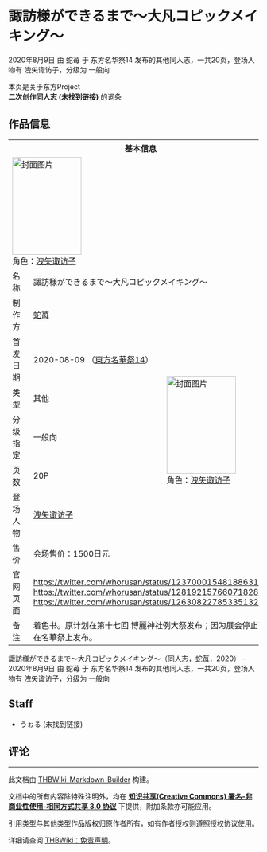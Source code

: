 # 諏訪様ができるまで～大凡コピックメイキング～

<!-- source html: G:\repos\THBWiki-Markdown-Builder\THBWikiMarkdown\Temp\main\9\9c\ns0%3A%E8%AB%8F%E8%A8%AA%E6%A7%98%E3%81%8C%E3%81%A7%E3%81%8D%E3%82%8B%E3%81%BE%E3%81%A7%EF%BD%9E%E5%A4%A7%E5%87%A1%E3%82%B3%E3%83%94%E3%83%83%E3%82%AF%E3%83%A1%E3%82%A4%E3%82%AD%E3%83%B3%E3%82%B0%EF%BD%9E.html -->

2020年8月9日 由 蛇苺 于 东方名华祭14 发布的其他同人志，一共20页，登场人物有 洩矢诹访子，分级为 一般向

本页是关于东方Project  
 **二次创作同人志 (未找到链接)** 的词条

## 作品信息

<table><tbody><tr><th colspan="3">基本信息</th></tr><tr><td class="cover-artwork-mobile" colspan="2"><a href="./文件-諏訪様ができるまで～大凡コピックメイキング～封面.jpg.md" class="image" title="封面图片"><img alt="封面图片" src="https://upload.thwiki.cc/thumb/6/60/%E8%AB%8F%E8%A8%AA%E6%A7%98%E3%81%8C%E3%81%A7%E3%81%8D%E3%82%8B%E3%81%BE%E3%81%A7%EF%BD%9E%E5%A4%A7%E5%87%A1%E3%82%B3%E3%83%94%E3%83%83%E3%82%AF%E3%83%A1%E3%82%A4%E3%82%AD%E3%83%B3%E3%82%B0%EF%BD%9E%E5%B0%81%E9%9D%A2.jpg/139px-%E8%AB%8F%E8%A8%AA%E6%A7%98%E3%81%8C%E3%81%A7%E3%81%8D%E3%82%8B%E3%81%BE%E3%81%A7%EF%BD%9E%E5%A4%A7%E5%87%A1%E3%82%B3%E3%83%94%E3%83%83%E3%82%AF%E3%83%A1%E3%82%A4%E3%82%AD%E3%83%B3%E3%82%B0%EF%BD%9E%E5%B0%81%E9%9D%A2.jpg" decoding="async" loading="lazy" width="139" height="196" srcset="https://upload.thwiki.cc/thumb/6/60/%E8%AB%8F%E8%A8%AA%E6%A7%98%E3%81%8C%E3%81%A7%E3%81%8D%E3%82%8B%E3%81%BE%E3%81%A7%EF%BD%9E%E5%A4%A7%E5%87%A1%E3%82%B3%E3%83%94%E3%83%83%E3%82%AF%E3%83%A1%E3%82%A4%E3%82%AD%E3%83%B3%E3%82%B0%EF%BD%9E%E5%B0%81%E9%9D%A2.jpg/208px-%E8%AB%8F%E8%A8%AA%E6%A7%98%E3%81%8C%E3%81%A7%E3%81%8D%E3%82%8B%E3%81%BE%E3%81%A7%EF%BD%9E%E5%A4%A7%E5%87%A1%E3%82%B3%E3%83%94%E3%83%83%E3%82%AF%E3%83%A1%E3%82%A4%E3%82%AD%E3%83%B3%E3%82%B0%EF%BD%9E%E5%B0%81%E9%9D%A2.jpg 1.5x, https://upload.thwiki.cc/thumb/6/60/%E8%AB%8F%E8%A8%AA%E6%A7%98%E3%81%8C%E3%81%A7%E3%81%8D%E3%82%8B%E3%81%BE%E3%81%A7%EF%BD%9E%E5%A4%A7%E5%87%A1%E3%82%B3%E3%83%94%E3%83%83%E3%82%AF%E3%83%A1%E3%82%A4%E3%82%AD%E3%83%B3%E3%82%B0%EF%BD%9E%E5%B0%81%E9%9D%A2.jpg/278px-%E8%AB%8F%E8%A8%AA%E6%A7%98%E3%81%8C%E3%81%A7%E3%81%8D%E3%82%8B%E3%81%BE%E3%81%A7%EF%BD%9E%E5%A4%A7%E5%87%A1%E3%82%B3%E3%83%94%E3%83%83%E3%82%AF%E3%83%A1%E3%82%A4%E3%82%AD%E3%83%B3%E3%82%B0%EF%BD%9E%E5%B0%81%E9%9D%A2.jpg 2x" data-file-width="1451" data-file-height="2048"></a><div class="cover-char">角色：<a href="./洩矢诹访子.md" title="洩矢诹访子">洩矢诹访子</a></div></td>
</tr><tr><td class="label">名称</td><td colspan="2"> 諏訪様ができるまで～大凡コピックメイキング～ </td></tr><tr><td class="label">制作方</td><td><a href="./蛇苺.md" title="蛇苺">蛇苺</a></td><td class="cover-artwork" rowspan="7" style="min-width:196px;"><a href="./文件-諏訪様ができるまで～大凡コピックメイキング～封面.jpg.md" class="image" title="封面图片"><img alt="封面图片" src="https://upload.thwiki.cc/thumb/6/60/%E8%AB%8F%E8%A8%AA%E6%A7%98%E3%81%8C%E3%81%A7%E3%81%8D%E3%82%8B%E3%81%BE%E3%81%A7%EF%BD%9E%E5%A4%A7%E5%87%A1%E3%82%B3%E3%83%94%E3%83%83%E3%82%AF%E3%83%A1%E3%82%A4%E3%82%AD%E3%83%B3%E3%82%B0%EF%BD%9E%E5%B0%81%E9%9D%A2.jpg/139px-%E8%AB%8F%E8%A8%AA%E6%A7%98%E3%81%8C%E3%81%A7%E3%81%8D%E3%82%8B%E3%81%BE%E3%81%A7%EF%BD%9E%E5%A4%A7%E5%87%A1%E3%82%B3%E3%83%94%E3%83%83%E3%82%AF%E3%83%A1%E3%82%A4%E3%82%AD%E3%83%B3%E3%82%B0%EF%BD%9E%E5%B0%81%E9%9D%A2.jpg" decoding="async" loading="lazy" width="139" height="196" srcset="https://upload.thwiki.cc/thumb/6/60/%E8%AB%8F%E8%A8%AA%E6%A7%98%E3%81%8C%E3%81%A7%E3%81%8D%E3%82%8B%E3%81%BE%E3%81%A7%EF%BD%9E%E5%A4%A7%E5%87%A1%E3%82%B3%E3%83%94%E3%83%83%E3%82%AF%E3%83%A1%E3%82%A4%E3%82%AD%E3%83%B3%E3%82%B0%EF%BD%9E%E5%B0%81%E9%9D%A2.jpg/208px-%E8%AB%8F%E8%A8%AA%E6%A7%98%E3%81%8C%E3%81%A7%E3%81%8D%E3%82%8B%E3%81%BE%E3%81%A7%EF%BD%9E%E5%A4%A7%E5%87%A1%E3%82%B3%E3%83%94%E3%83%83%E3%82%AF%E3%83%A1%E3%82%A4%E3%82%AD%E3%83%B3%E3%82%B0%EF%BD%9E%E5%B0%81%E9%9D%A2.jpg 1.5x, https://upload.thwiki.cc/thumb/6/60/%E8%AB%8F%E8%A8%AA%E6%A7%98%E3%81%8C%E3%81%A7%E3%81%8D%E3%82%8B%E3%81%BE%E3%81%A7%EF%BD%9E%E5%A4%A7%E5%87%A1%E3%82%B3%E3%83%94%E3%83%83%E3%82%AF%E3%83%A1%E3%82%A4%E3%82%AD%E3%83%B3%E3%82%B0%EF%BD%9E%E5%B0%81%E9%9D%A2.jpg/278px-%E8%AB%8F%E8%A8%AA%E6%A7%98%E3%81%8C%E3%81%A7%E3%81%8D%E3%82%8B%E3%81%BE%E3%81%A7%EF%BD%9E%E5%A4%A7%E5%87%A1%E3%82%B3%E3%83%94%E3%83%83%E3%82%AF%E3%83%A1%E3%82%A4%E3%82%AD%E3%83%B3%E3%82%B0%EF%BD%9E%E5%B0%81%E9%9D%A2.jpg 2x" data-file-width="1451" data-file-height="2048"></a><div class="cover-char">角色：<a href="./洩矢诹访子.md" title="洩矢诹访子">洩矢诹访子</a></div></td>
</tr><tr><td class="label">首发日期</td><td>2020-08-09&#160;（<a href="/展会作品列表?e=%E4%B8%9C%E6%96%B9%E5%90%8D%E5%8D%8E%E7%A5%AD%2314">東方名華祭14</a>）</td></tr><tr><td class="label">类型</td><td>其他</td></tr><tr><td class="label">分级指定</td><td>一般向</td></tr><tr><td class="label">页数</td><td>20P</td></tr><tr><td class="label">登场人物</td><td><a href="./洩矢诹访子.md" title="洩矢诹访子">洩矢诹访子</a></td></tr><tr><td class="label">售价</td><td>会场售价：1500日元</td></tr>
<tr><td class="label">官网页面</td><td colspan="2"><a rel="nofollow" class="external free" href="https://twitter.com/whorusan/status/1237000154818863105">https://twitter.com/whorusan/status/1237000154818863105</a><br><a rel="nofollow" class="external free" href="https://twitter.com/whorusan/status/1281921576607182848">https://twitter.com/whorusan/status/1281921576607182848</a><br><a rel="nofollow" class="external free" href="https://twitter.com/whorusan/status/1263082278533513217">https://twitter.com/whorusan/status/1263082278533513217</a></td></tr><tr><td class="label">备注</td><td colspan="2">着色书。原计划在第十七回 博麗神社例大祭发布；因为展会停止而在名華祭上发布。</td></tr></tbody></table>

諏訪様ができるまで～大凡コピックメイキング～（同人志，蛇苺，2020） - 2020年8月9日 由 蛇苺 于 东方名华祭14 发布的其他同人志，一共20页，登场人物有 洩矢诹访子，分级为 一般向

## Staff
- うぉる (未找到链接)


## 评论




---

此文档由 [THBWiki-Markdown-Builder](https://github.com/Delsin-Yu/THBWiki-Markdown-Builder) 构建。

文档中的所有内容除特殊注明外，均在 [**知识共享(Creative Commons) 署名-非商业性使用-相同方式共享 3.0 协议**](https://creativecommons.org/licenses/by-sa/3.0/deed.zh-hans) 下提供，附加条款亦可能应用。

引用类型与其他类型作品版权归原作者所有，如有作者授权则遵照授权协议使用。

详细请查阅 [THBWiki：免责声明](https://thbwiki.cc/THBWiki:%E5%85%8D%E8%B4%A3%E5%A3%B0%E6%98%8E)。

